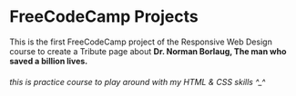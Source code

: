 # FreeCodeCamp Projects
This is the first FreeCodeCamp project of the Responsive Web Design course to create a Tribute page about **Dr. Norman Borlaug, The man who saved a billion lives.**

###### this is practice course to play around with my HTML & CSS skills ^_^